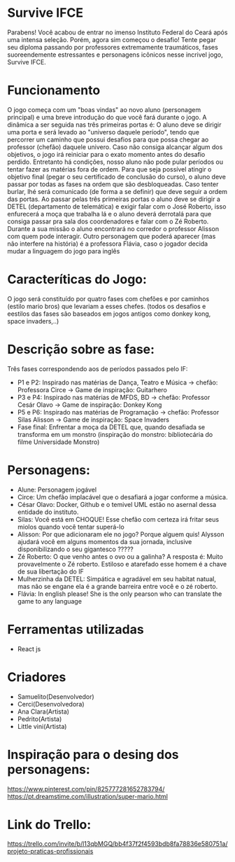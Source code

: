 # Survive IFCE
Parabens! Você acabou de entrar no imenso Instituto Federal do Ceará após uma intensa seleção. Porém, agora sim começou o desafio! Tente pegar seu diploma passando por professores extremamente traumáticos, fases suoreendemente estressantes e personagens icônicos nesse incrivel jogo, Survive IFCE.

# Funcionamento
O jogo começa com um "boas vindas" ao novo aluno (personagem principal) e uma breve introdução do que você fará durante o jogo. A dinâmica a ser seguida nas três primeiras portas é: O aluno deve se dirigir uma porta e será levado ao "universo daquele período", tendo que percorrer um caminho que possui desafios para que possa chegar ao professor (chefão) daquele univero. Caso não consiga alcançar algum dos objetivos, o jogo irá reiniciar para o exato momento antes do desafio perdido. Entretanto há condições, nosso aluno não pode pular períodos ou tentar fazer as matérias fora de ordem. Para que seja possível atingir o objetivo final (pegar o seu certificado de conclusão do curso), o aluno deve passar por todas as fases na ordem que são desbloqueadas. Caso tenter burlar, lhé será comunicado (de forma a se definir) que deve seguir a ordem das portas. Ao passar pelas três primeiras portas o aluno deve se dirigir a DETEL (departamento de telemática) e exigir falar com o José Roberto, isso enfurecerá a moça que trabalha lá e o aluno deverá derrotalá para que consiga passar pra sala dos coordenadores e falar com o Zé Roberto. Durante a sua missão o aluno encontrará no corredor o professor Alisson com quem pode interagir. Outro personagem que poderá aparecer (mas não interfere na história) é a professora Flávia, caso o jogador decida mudar a linguagem do jogo para inglês

# Caracteríticas do Jogo:
O jogo será constituído por quatro fases com chefões e por caminhos (estilo mario bros) que levariam a esses chefes.
(todos os desafios e eestilos das fases são baseados em jogos antigos como donkey kong, space invaders,..)

# Descrição sobre as fase:
  Três fases correspondendo aos de períodos passados pelo IF:
- P1 e P2: Inspirado nas matérias de Dança, Teatro e Música -> chefão: Professora Circe -> Game de inspiraçâo: Guitarhero
- P3 e P4: Inspirado nas matérias de MFDS, BD -> chefão: Professor Cesár Olavo -> Game de inspiraçâo: Donkey Kong
- P5 e P6: Inspirado nas matérias de Programação -> chefão: Professor Silas Alisson -> Game de inspiraçâo: Space Invaders
- Fase final:
  Enfrentar a moça da DETEL que, quando desafiada se transforma em um monstro (inspiração do monstro: bibliotecária do filme Universidade Monstro)
  
# Personagens:
- Alune: Personagem jogável 
- Circe: Um chefão implacável que o desafiará a jogar conforme a música.
- César Olavo: Docker, Github e o temivel UML estão no asernal dessa entidade do instituto.
- Silas: Você está em CHOQUE! Esse chefão com certeza irá fritar seus miolos quando você tentar superá-lo
- Alisson: Por que adicionaram ele no jogo? Porque alguem quis! Alysson ajudará você em alguns momentos da sua jornada, inclusive disponibilizando o seu gigantesco ?????
- Zé Roberto: O que venho antes o ovo ou a galinha? A resposta é: Muito provavelmente o Zé roberto. Estiloso e atarefado esse homem é a chave de sua libertação do IF
- Mulherzinha da DETEL: Simpática e agradável em seu habitat natual, mas não se engane ela é a grande barreira entre você e o zé roberto.
- Flávia: In english please! She is the only pearson who can translate the game to any language

# Ferramentas utilizadas
- React js

# Criadores
- Samuelito(Desenvolvedor)
- Cerci(Desenvolvedora)
- Ana Clara(Artista)
- Pedrito(Artista)
- Little vini(Artista)

# Inspiração para o desing dos personagens:
https://www.pinterest.com/pin/825777281652783794/
https://pt.dreamstime.com/illustration/super-mario.html

# Link do Trello:
https://trello.com/invite/b/l13qbMGQ/bb4f37f2f4593bdb8fa78836e580751a/projeto-praticas-profissionais
